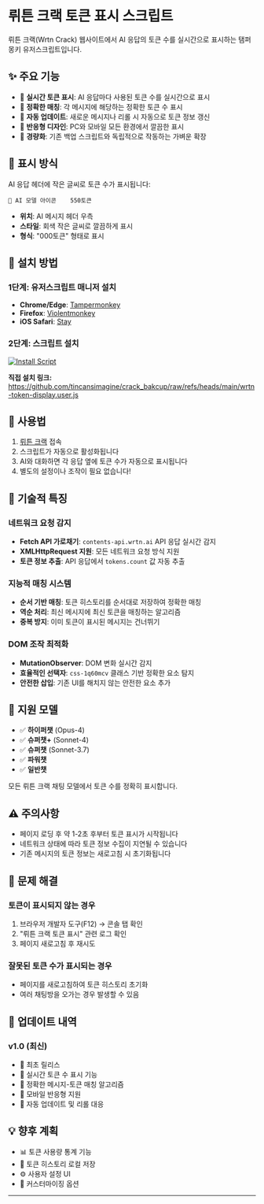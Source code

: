 # 뤼튼 크랙 토큰 표시 스크립트

뤼튼 크랙(Wrtn Crack) 웹사이트에서 AI 응답의 토큰 수를 실시간으로 표시하는 탬퍼몽키 유저스크립트입니다.

## ✨ 주요 기능

- 🔢 **실시간 토큰 표시**: AI 응답마다 사용된 토큰 수를 실시간으로 표시
- 🎯 **정확한 매칭**: 각 메시지에 해당하는 정확한 토큰 수 표시
- 🔄 **자동 업데이트**: 새로운 메시지나 리롤 시 자동으로 토큰 정보 갱신
- 📱 **반응형 디자인**: PC와 모바일 모든 환경에서 깔끔한 표시
- 🚀 **경량화**: 기존 백업 스크립트와 독립적으로 작동하는 가벼운 확장

## 🎨 표시 방식

AI 응답 헤더에 작은 글씨로 토큰 수가 표시됩니다:

```
🤖 AI 모델 아이콘    550토큰
```

- **위치**: AI 메시지 헤더 우측
- **스타일**: 회색 작은 글씨로 깔끔하게 표시
- **형식**: "000토큰" 형태로 표시

## 🚀 설치 방법

### 1단계: 유저스크립트 매니저 설치
- **Chrome/Edge**: [Tampermonkey](https://www.tampermonkey.net/)
- **Firefox**: [Violentmonkey](https://violentmonkey.github.io/)
- **iOS Safari**: [Stay](https://apps.apple.com/kr/app/stay-for-safari/id1591620171)

### 2단계: 스크립트 설치

[![Install Script](https://img.shields.io/badge/🚀%20Install-뤼튼_토큰_표시-blue?style=for-the-badge)](https://github.com/tincansimagine/crack_token_viewer/raw/refs/heads/main/wrtn-token-display.user.js)

**직접 설치 링크:**
https://github.com/tincansimagine/crack_bakcup/raw/refs/heads/main/wrtn-token-display.user.js

## 📖 사용법

1. [뤼튼 크랙](https://crack.wrtn.ai) 접속
2. 스크립트가 자동으로 활성화됩니다
3. AI와 대화하면 각 응답 옆에 토큰 수가 자동으로 표시됩니다
4. 별도의 설정이나 조작이 필요 없습니다!

## 🔧 기술적 특징

### 네트워크 요청 감지
- **Fetch API 가로채기**: `contents-api.wrtn.ai` API 응답 실시간 감지
- **XMLHttpRequest 지원**: 모든 네트워크 요청 방식 지원
- **토큰 정보 추출**: API 응답에서 `tokens.count` 값 자동 추출

### 지능적 매칭 시스템
- **순서 기반 매칭**: 토큰 히스토리를 순서대로 저장하여 정확한 매칭
- **역순 처리**: 최신 메시지에 최신 토큰을 매칭하는 알고리즘
- **중복 방지**: 이미 토큰이 표시된 메시지는 건너뛰기

### DOM 조작 최적화
- **MutationObserver**: DOM 변화 실시간 감지
- **효율적인 선택자**: `css-1q60mcv` 클래스 기반 정확한 요소 탐지
- **안전한 삽입**: 기존 UI를 해치지 않는 안전한 요소 추가

## 🎯 지원 모델

- ✅ **하이퍼챗** (Opus-4)
- ✅ **슈퍼챗+** (Sonnet-4) 
- ✅ **슈퍼챗** (Sonnet-3.7)
- ✅ **파워챗**
- ✅ **일반챗**

모든 뤼튼 크랙 채팅 모델에서 토큰 수를 정확히 표시합니다.

## ⚠️ 주의사항

- 페이지 로딩 후 약 1-2초 후부터 토큰 표시가 시작됩니다
- 네트워크 상태에 따라 토큰 정보 수집이 지연될 수 있습니다
- 기존 메시지의 토큰 정보는 새로고침 시 초기화됩니다

## 🐛 문제 해결

### 토큰이 표시되지 않는 경우
1. 브라우저 개발자 도구(F12) → 콘솔 탭 확인
2. "뤼튼 크랙 토큰 표시" 관련 로그 확인
3. 페이지 새로고침 후 재시도

### 잘못된 토큰 수가 표시되는 경우
- 페이지를 새로고침하여 토큰 히스토리 초기화
- 여러 채팅방을 오가는 경우 발생할 수 있음

## 🔄 업데이트 내역

### v1.0 (최신)
- 🎉 최초 릴리스
- 🔢 실시간 토큰 수 표시 기능
- 🎯 정확한 메시지-토큰 매칭 알고리즘
- 📱 모바일 반응형 지원
- 🔄 자동 업데이트 및 리롤 대응

## 💡 향후 계획

- 📊 토큰 사용량 통계 기능
- 💾 토큰 히스토리 로컬 저장
- ⚙️ 사용자 설정 UI
- 🎨 커스터마이징 옵션

---
